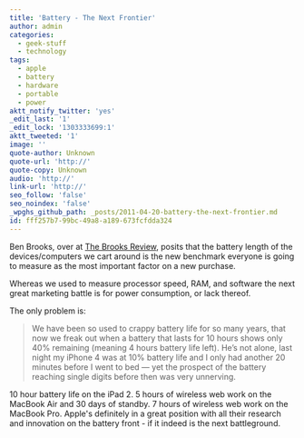 ```yaml
---
title: 'Battery - The Next Frontier'
author: admin
categories:
  - geek-stuff
  - technology
tags:
  - apple
  - battery
  - hardware
  - portable
  - power
aktt_notify_twitter: 'yes'
_edit_last: '1'
_edit_lock: '1303333699:1'
aktt_tweeted: '1'
image: ''
quote-author: Unknown
quote-url: 'http://'
quote-copy: Unknown
audio: 'http://'
link-url: 'http://'
seo_follow: 'false'
seo_noindex: 'false'
_wpghs_github_path: _posts/2011-04-20-battery-the-next-frontier.md
id: fff257b7-99bc-49a8-a189-673fcfdda324
---
```

<p>Ben Brooks, over at <a href="http://brooksreview.net/2011/04/bullet-point/">The Brooks Review</a>, posits that the battery length of the devices/computers we cart around is the new benchmark everyone is going to measure as the most important factor on a new purchase.</p>
<p>Whereas we used to measure processor speed, RAM, and software the next great marketing battle is for power consumption, or lack thereof.</p>
<p>The only problem is:</p>
<blockquote><p>We have been so used to crappy battery life for so many years, that now we freak out when a battery that lasts for 10 hours shows only 40% remaining (meaning 4 hours battery life left). He’s not alone, last night my iPhone 4 was at 10% battery life and I only had another 20 minutes before I went to bed — yet the prospect of the battery reaching single digits before then was very unnerving.</p></blockquote>
<p>10 hour battery life on the iPad 2. 5 hours of wireless web work on the MacBook Air and 30 days of standby. 7 hours of wireless web work on the MacBook Pro. Apple's definitely in a great position with all their research and innovation on the battery front - if it indeed is the next battleground.</p>
